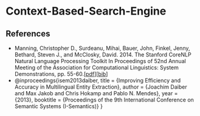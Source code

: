 # Context-Based-Search-Engine
## References
* Manning, Christopher D., Surdeanu, Mihai, Bauer, John, Finkel, Jenny, Bethard, Steven J., and McClosky, David. 2014. The Stanford CoreNLP Natural Language Processing Toolkit In Proceedings of 52nd Annual Meeting of the Association for Computational Linguistics: System Demonstrations, pp. 55-60.[[pdf](http://nlp.stanford.edu/pubs/StanfordCoreNlp2014.pdf)][[bib](http://nlp.stanford.edu/pubs/StanfordCoreNlp2014.bib)]
* @inproceedings{isem2013daiber,
  title = {Improving Efficiency and Accuracy in Multilingual Entity Extraction},
  author = {Joachim Daiber and Max Jakob and Chris Hokamp and Pablo N. Mendes},
  year = {2013},
  booktitle = {Proceedings of the 9th International Conference on Semantic Systems (I-Semantics)}
}
